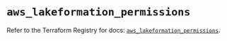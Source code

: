 # `aws_lakeformation_permissions`

Refer to the Terraform Registry for docs: [`aws_lakeformation_permissions`](https://registry.terraform.io/providers/hashicorp/aws/6.5.0/docs/resources/lakeformation_permissions).
